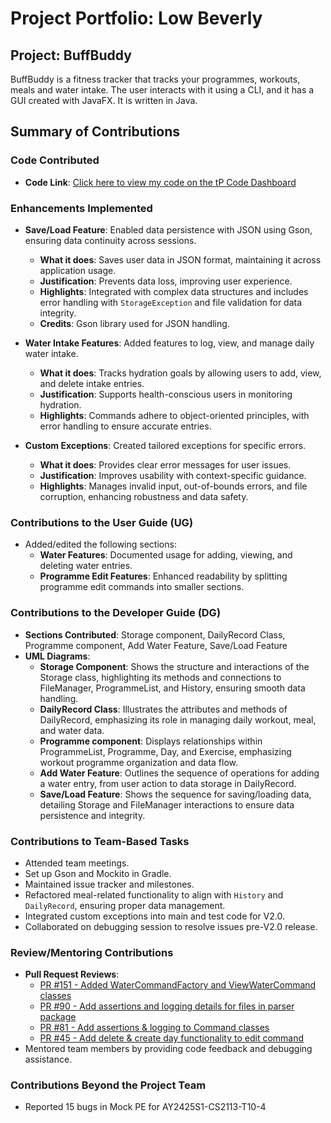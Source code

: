 # Project Portfolio: Low Beverly

## Project: BuffBuddy
BuffBuddy is a fitness tracker that tracks your programmes, workouts, meals and water intake. The user interacts with
it using a CLI, and it has a GUI created with JavaFX. It is written in Java. 

## Summary of Contributions

### Code Contributed
- **Code Link**: [Click here to view my code on the tP Code Dashboard](https://nus-cs2113-ay2425s1.github.io/tp-dashboard/?search=bev-low&breakdown=true&sort=groupTitle%20dsc&sortWithin=title&since=2024-09-20&timeframe=commit&mergegroup=&groupSelect=groupByRepos&checkedFileTypes=docs~functional-code~test-code~other&tabOpen=true&tabType=authorship&tabAuthor=Bev-low&tabRepo=AY2425S1-CS2113-W10-3%2Ftp%5Bmaster%5D&authorshipIsMergeGroup=false&authorshipFileTypes=docs~functional-code~test-code~other&authorshipIsBinaryFileTypeChecked=false&authorshipIsIgnoredFilesChecked=false)

### Enhancements Implemented

- **Save/Load Feature**: Enabled data persistence with JSON using Gson, ensuring data continuity across sessions.
  - **What it does**: Saves user data in JSON format, maintaining it across application usage.
  - **Justification**: Prevents data loss, improving user experience.
  - **Highlights**: Integrated with complex data structures and includes error handling with `StorageException` and file validation for data integrity.
  - **Credits**: Gson library used for JSON handling.

- **Water Intake Features**: Added features to log, view, and manage daily water intake.
  - **What it does**: Tracks hydration goals by allowing users to add, view, and delete intake entries.
  - **Justification**: Supports health-conscious users in monitoring hydration.
  - **Highlights**: Commands adhere to object-oriented principles, with error handling to ensure accurate entries.

- **Custom Exceptions**: Created tailored exceptions for specific errors.
  - **What it does**: Provides clear error messages for user issues.
  - **Justification**: Improves usability with context-specific guidance.
  - **Highlights**: Manages invalid input, out-of-bounds errors, and file corruption, enhancing robustness and data safety.

### Contributions to the User Guide (UG)
- Added/edited the following sections:
  - **Water Features**: Documented usage for adding, viewing, and deleting water entries.
  - **Programme Edit Features**: Enhanced readability by splitting programme edit commands into smaller sections.

### Contributions to the Developer Guide (DG)
- **Sections Contributed**: Storage component, DailyRecord Class, Programme component, Add Water Feature, Save/Load Feature
- **UML Diagrams**:
  - **Storage Component**: Shows the structure and interactions of the Storage class, highlighting its methods and connections to FileManager, ProgrammeList, and History, ensuring smooth data handling.
  - **DailyRecord Class**: Illustrates the attributes and methods of DailyRecord, emphasizing its role in managing daily workout, meal, and water data.
  - **Programme component**: Displays relationships within ProgrammeList, Programme, Day, and Exercise, emphasizing workout programme organization and data flow.
  - **Add Water Feature**: Outlines the sequence of operations for adding a water entry, from user action to data storage in DailyRecord.
  - **Save/Load Feature**: Shows the sequence for saving/loading data, detailing Storage and FileManager interactions to ensure data persistence and integrity.


### Contributions to Team-Based Tasks
- Attended team meetings.
- Set up Gson and Mockito in Gradle.
- Maintained issue tracker and milestones.
- Refactored meal-related functionality to align with `History` and `DailyRecord`, ensuring proper data management.
- Integrated custom exceptions into main and test code for V2.0.
- Collaborated on debugging session to resolve issues pre-V2.0 release.

### Review/Mentoring Contributions
- **Pull Request Reviews**:
    - [PR #151 - Added WaterCommandFactory and ViewWaterCommand classes](https://github.com/AY2425S1-CS2113-W10-3/tp/pull/151) 
    - [PR #90 - Add assertions and logging details for files in parser package](https://github.com/AY2425S1-CS2113-W10-3/tp/pull/90)
    - [PR #81 - Add assertions & logging to Command classes](https://github.com/AY2425S1-CS2113-W10-3/tp/pull/81) 
    - [PR #45 - Add delete & create day functionality to edit command](https://github.com/AY2425S1-CS2113-W10-3/tp/pull/45)
- Mentored team members by providing code feedback and debugging assistance.

### Contributions Beyond the Project Team
- Reported 15 bugs in Mock PE for AY2425S1-CS2113-T10-4